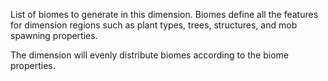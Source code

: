 List of biomes to generate in this dimension. Biomes define all the features for dimension regions such as plant types, trees, structures, and mob spawning properties.

The dimension will evenly distribute biomes according to the biome properties.
